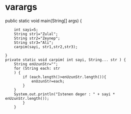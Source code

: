 # varargs
public static void main(String[] args) {
        
        int sayi=5;
        String str1="Zulal";
        String str2="Zeynep";
        String str3="Ali";
        carpim(sayi, str1,str2,str3);
       
    }
    private static void carpim( int sayi, String... str ) {
        String enUzunStr="";
        for (String each: str
        ) {
            if (each.length()>enUzunStr.length()){
                enUzunStr=each;
            }
        }
        System.out.println("Istenen deger : " + sayi * enUzunStr.length());
            }
        }
